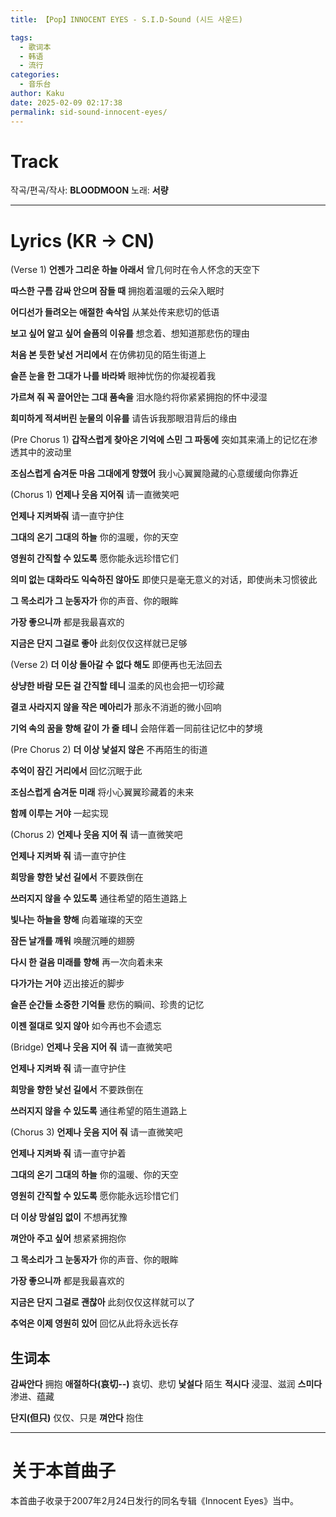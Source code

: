 ```yaml
---
title: 【Pop】INNOCENT EYES - S.I.D-Sound (시드 사운드)

tags:
  - 歌词本
  - 韩语
  - 流行
categories:
  - 音乐台
author: Kaku
date: 2025-02-09 02:17:38
permalink: sid-sound-innocent-eyes/
---
```


# Track

<lite-youtube videoid="pWCGBciseHg"></lite-youtube>

작곡/편곡/작사: **BLOODMOON**
노래: **서량**

<!--more-->

---

# Lyrics (KR → CN)

(Verse 1)
**언젠가 그리운 하늘 아래서**
曾几何时在令人怀念的天空下

**따스한 구름 감싸 안으며 잠들 때**
拥抱着温暖的云朵入眠时

**어디선가 들려오는 애절한 속삭임**
从某处传来悲切的低语

**보고 싶어 알고 싶어 슬픔의 이유를**
想念着、想知道那悲伤的理由

**처음 본 듯한 낯선 거리에서**
在仿佛初见的陌生街道上

**슬픈 눈을 한 그대가 나를 바라봐**
眼神忧伤的你凝视着我

**가르쳐 줘 꼭 끌어안는 그대 품속을**
泪水隐约将你紧紧拥抱的怀中浸湿

**희미하게 적셔버린 눈물의 이유를**
请告诉我那眼泪背后的缘由

(Pre Chorus 1)
**갑작스럽게 찾아온 기억에 스민 그 파동에**
突如其来涌上的记忆在渗透其中的波动里

**조심스럽게 숨겨둔 마음 그대에게 향했어**
我小心翼翼隐藏的心意缓缓向你靠近

(Chorus 1)
**언제나 웃음 지어줘**
请一直微笑吧

**언제나 지켜봐줘**
请一直守护住

**그대의 온기 그대의 하늘**
你的温暖，你的天空

**영원히 간직할 수 있도록**
愿你能永远珍惜它们

**의미 없는 대화라도 익숙하진 않아도**
即使只是毫无意义的对话，即使尚未习惯彼此

**그 목소리가 그 눈동자가**
你的声音、你的眼眸

**가장 좋으니까**
都是我最喜欢的

**지금은 단지 그걸로 좋아**
此刻仅仅这样就已足够

(Verse 2)
**더 이상 돌아갈 수 없다 해도**
即便再也无法回去

**상냥한 바람 모든 걸 간직할 테니**
温柔的风也会把一切珍藏

**결코 사라지지 않을 작은 메아리가**
那永不消逝的微小回响

**기억 속의 꿈을 향해 같이 가 줄 테니**
会陪伴着一同前往记忆中的梦境

(Pre Chorus 2)
**더 이상 낯설지 않은**
不再陌生的街道

**추억이 잠긴 거리에서**
回忆沉眠于此

**조심스럽게 숨겨둔 미래**
将小心翼翼珍藏着的未来

**함께 이루는 거야**
一起实现

(Chorus 2)
**언제나 웃음 지어 줘**
请一直微笑吧

**언제나 지켜봐 줘**
请一直守护住

**희망을 향한 낯선 길에서**
不要跌倒在

**쓰러지지 않을 수 있도록**
通往希望的陌生道路上

**빛나는 하늘을 향해**
向着璀璨的天空

**잠든 날개를 깨워**
唤醒沉睡的翅膀

**다시 한 걸음 미래를 향해**
再一次向着未来

**다가가는 거야**
迈出接近的脚步

**슬픈 순간들 소중한 기억들**
悲伤的瞬间、珍贵的记忆

**이젠 절대로 잊지 않아**
如今再也不会遗忘

(Bridge)
**언제나 웃음 지어 줘**
请一直微笑吧

**언제나 지켜봐 줘**
请一直守护住

**희망을 향한 낯선 길에서**
不要跌倒在

**쓰러지지 않을 수 있도록**
通往希望的陌生道路上

(Chorus 3)
**언제나 웃음 지어 줘**
请一直微笑吧

**언제나 지켜봐 줘**
请一直守护着

**그대의 온기 그대의 하늘**
你的温暖、你的天空

**영원히 간직할 수 있도록**
愿你能永远珍惜它们

**더 이상 망설임 없이**
不想再犹豫

**껴안아 주고 싶어**
想紧紧拥抱你

**그 목소리가 그 눈동자가**
你的声音、你的眼眸

**가장 좋으니까**
都是我最喜欢的

**지금은 단지 그걸로 괜찮아**
此刻仅仅这样就可以了

**추억은 이제 영원히 있어**
回忆从此将永远长存

## 生词本

**감싸안다** 拥抱
**애절하다(哀切--)** 哀切、悲切
**낯설다** 陌生
**적시다** 浸湿、滋润
**스미다** 渗进、蕴藏

**단지(但只)** 仅仅、只是
**껴안다** 抱住

---

# 关于本首曲子

本首曲子收录于2007年2月24日发行的同名专辑《Innocent Eyes》当中。
